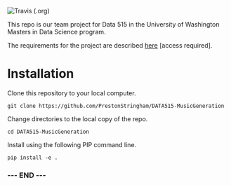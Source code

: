 
![Travis (.org)](https://img.shields.io/travis/PrestonStringham/DATA515-MusicGeneration)

This repo is our team project for Data 515 in the University of
Washington Masters in Data Science program.

The requirements for the project are described [here][project-info]
[access required].


# Installation #

Clone this repository to your local computer.

    git clone https://github.com/PrestonStringham/DATA515-MusicGeneration

Change directories to the local copy of the repo.

    cd DATA515-MusicGeneration

Install using the following PIP command line.

    pip install -e .


[project-info]:https://canvas.uw.edu/courses/1434044/pages/project-infomation


### --- END --- ###

